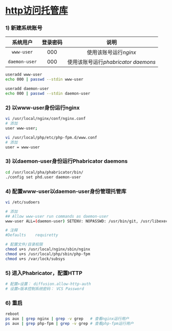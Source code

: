# [http访问托管库](https://secure.phabricator.com/book/phabricator/article/diffusion_hosting/)

### 1) 新建系统账号

|     系统用户      | 登录密码 |              说明              |
| :-----------: | :--: | :--------------------------: |
|  `www-user`   | 000  |        使用该账号运行*nginx*        |
| `daemon-user` | 000  | 使用该账号运行*phabricator daemons* |

```sh
useradd www-user
echo 000 | passwd --stdin www-user

useradd daemon-user
echo 000 | passwd --stdin daemon-user
```

### 2) 以www-user身份运行nginx

```sh
vi /usr/local/nginx/conf/nginx.conf
# 添加
user www-user;

vi /usr/local/php/etc/php-fpm.d/www.conf
# 添加
user = www-user
```

### 3) 以daemon-user身份运行Phabricator daemons

```sh
cd /usr/local/pha/phabricator/bin/
./config set phd.user daemon-user
```

### 4) 配置www-user以daemon-user身份管理托管库

```sh
vi /etc/sudoers

# 添加
## Allow www-user run commands as daemon-user
www-user ALL=(daemon-user) SETENV: NOPASSWD: /usr/bin/git, /usr/libexec/git-core/git-http-backend

# 注释
#Defaults    requiretty

# 配置文件/目录权限
chmod u+s /usr/local/nginx/sbin/nginx
chmod u+s /usr/local/php/sbin/php-fpm
chmod u+s /var/lock/subsys
```

### 5) 进入Phabricator，配置HTTP

```sh
# 配置>设置： diffusion.allow-http-auth
# 设置>版本控制系统密码： VCS Password
```

### 6) 重启

```sh
reboot
ps aux | grep nginx | grep -v grep   # 查看nginx运行用户
ps aux | grep php-fpm | grep -v grep # 查看php-fpm运行用户
```
